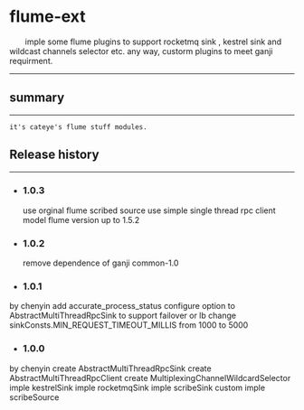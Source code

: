 # flume-ext #

&#160; &#160; &#160; &#160;imple some flume plugins to support rocketmq sink , kestrel sink and wildcast channels  selector etc.
	any way, custorm plugins to meet ganji requirment.

----------------
## summary ##
----------------
	it's cateye's flume stuff modules. 


## Release history ##
----------------

- ### 1.0.3
	use orginal flume scribed source
	use simple single thread rpc client model
	flume version up to 1.5.2

- ### 1.0.2
	remove dependence of ganji common-1.0

- ### 1.0.1 
by chenyin
	add accurate_process_status configure option to AbstractMultiThreadRpcSink to support failover or lb
	change sinkConsts.MIN_REQUEST_TIMEOUT_MILLIS from 1000 to 5000

- ### 1.0.0
by chenyin
create AbstractMultiThreadRpcSink
create AbstractMultiThreadRpcClient
create MultiplexingChannelWildcardSelector
imple kestrelSink
imple rocketmqSink
imple scribeSink
custom imple scribeSource